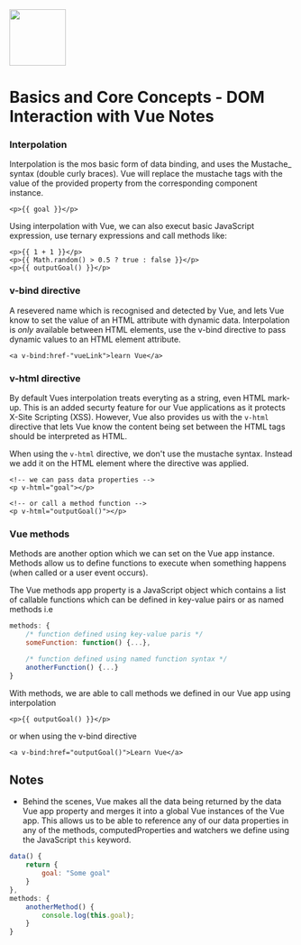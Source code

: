 <img src="https://cdn.iconscout.com/icon/free/png-256/vue-282497.png" width="100">

# Basics and Core Concepts - DOM Interaction with Vue Notes

### Interpolation
Interpolation is the mos basic form of data binding, and uses the Mustache_ syntax (double curly braces). Vue will replace the mustache tags with the value of the provided property from the corresponding component instance.
```
<p>{{ goal }}</p>
```
Using interpolation with Vue, we can also execut basic JavaScript expression, use ternary expressions and call methods like:
```
<p>{{ 1 + 1 }}</p>
<p>{{ Math.random() > 0.5 ? true : false }}</p>
<p>{{ outputGoal() }}</p>
```

### v-bind directive
A resevered name which is recognised and detected by Vue, and lets Vue know to set the value of an HTML attribute with dynamic data.
Interpolation is *only* available between HTML elements, use the v-bind directive to pass dynamic values to an HTML element attribute. 
```
<a v-bind:href-"vueLink">learn Vue</a>
```

### v-html directive
By default Vues interpolation treats everyting as a string, even HTML mark-up. This is an added securty feature for our Vue applications as it protects 
X-Site Scripting (XSS). However, Vue also provides us with the `v-html` directive that lets Vue know the content being set between the HTML tags should
be interpreted as HTML.

When using the `v-html` directive, we don't use the mustache syntax. Instead we add it on the HTML element where the directive was applied.
```
<!-- we can pass data properties -->
<p v-html="goal"></p>

<!-- or call a method function -->
<p v-html="outputGoal()"></p>
```

### Vue methods
Methods are another option which we can set on the Vue app instance. Methods allow us to define functions to execute when something happens (when called or a user event occurs).

The Vue methods app property is a JavaScript object which contains a list of callable functions which can be defined in key-value pairs or as named methods i.e
```javascript
methods: {
    /* function defined using key-value paris */
    someFunction: function() {...},

    /* function defined using named function syntax */
    anotherFunction() {...}
}
```
With methods, we are able to call methods we defined in our Vue app using interpolation 
```
<p>{{ outputGoal() }}</p>
```
or when using the v-bind directive
```
<a v-bind:href="outputGoal()">Learn Vue</a>
```

## Notes
- Behind the scenes, Vue makes all the data being returned by the data Vue app property and merges it into a global Vue instances 
of the Vue app. This allows us to be able to reference any of our data properties in any of the methods, computedProperties and watchers
we define using the JavaScript `this` keyword.
```javascript
data() {
    return {
        goal: "Some goal"
    }
},
methods: {
    anotherMethod() {
        console.log(this.goal);
    }
}
```
